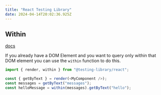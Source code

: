 ```yaml
---
title: "React Testing Library"
date: 2024-04-14T20:02:36.925Z
---
```


## Within

[docs](https://testing-library.com/docs/dom-testing-library/api-within/)

If you already have a DOM Element and you want to query only within that DOM element you can use the `within` function to do this.

```javascript
import { render, within } from "@testing-library/react";

const { getByText } = render(<MyComponent />);
const messages = getByText("messages");
const helloMessage = within(messages).getByText("hello");
```
